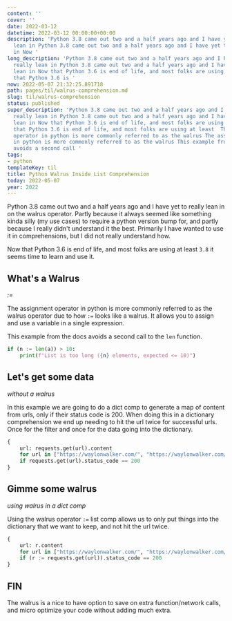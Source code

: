 ```yaml
---
content: ''
cover: ''
date: 2022-03-12
datetime: 2022-03-12 00:00:00+00:00
description: 'Python 3.8 came out two and a half years ago and I have yet to really
  lean in Python 3.8 came out two and a half years ago and I have yet to really lean
  in Now '
long_description: 'Python 3.8 came out two and a half years ago and I have yet to
  really lean in Python 3.8 came out two and a half years ago and I have yet to really
  lean in Now that Python 3.6 is end of life, and most folks are using at least  Now
  that Python 3.6 is '
now: 2022-05-07 21:32:25.891718
path: pages/til/walrus-comprehension.md
slug: til/walrus-comprehension
status: published
super_description: 'Python 3.8 came out two and a half years ago and I have yet to
  really lean in Python 3.8 came out two and a half years ago and I have yet to really
  lean in Now that Python 3.6 is end of life, and most folks are using at least  Now
  that Python 3.6 is end of life, and most folks are using at least  The assignment
  operator in python is more commonly referred to as the walrus The assignment operator
  in python is more commonly referred to as the walrus This example from the docs
  avoids a second call '
tags:
- python
templateKey: til
title: Python Walrus Inside List Comprehension
today: 2022-05-07
year: 2022
---
```


Python 3.8 came out two and a half years ago and I have yet to really lean in
on the walrus operator.  Partly because it always seemed like something kinda
silly (my use cases) to require a python version bump for, and partly because I
really didn't understand it the best.  Primarily I have wanted to use it in
comprehensions, but I did not really understand how.

Now that Python 3.6 is end of life, and most folks are using at least `3.8` it
seems time to learn and use it.

## What's a Walrus
_:=_

The assignment operator in python is more commonly referred to as the walrus
operator due to how `:=` looks like a walrus.  It allows you to assign and use
a variable in a single expression.

This example from the docs avoids a second call to the `len` function.

``` python
if (n := len(a)) > 10:
    print(f"List is too long ({n} elements, expected <= 10)")
```

## Let's get some data
_without a walrus_

In this example we are going to do a dict comp to generate a map of content
from urls, only if their status code is 200.  When doing this in a dictionary
comprehension we end up needing to hit the url twice for successful urls. Once
for the filter and once for the data going into the dictionary.

``` python
{
    url: requests.get(url).content
    for url in ["https://waylonwalker.com/", "https://waylonwalker.com/broken"]
    if requests.get(url).status_code == 200
}
```

## Gimme some walrus
_using walrus in a dict comp_

Using the walrus operator `:=` list comp allows us to only put things into the
dictionary that we want to keep, and not hit the url twice.

``` python
{
    url: r.content
    for url in ["https://waylonwalker.com/", "https://waylonwalker.com/broken"]
    if (r := requests.get(url)).status_code == 200
}
```

## FIN

The walrus is a nice to have option to save on extra function/network calls, and
micro optimize your code without adding much extra.